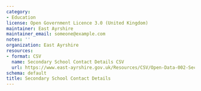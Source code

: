 ```yaml
---
category:
- Education
license: Open Government Licence 3.0 (United Kingdom)
maintainer: East Ayrshire
maintainer_email: someone@example.com
notes: ''
organization: East Ayrshire
resources:
- format: CSV
  name: Secondary School Contact Details CSV
  url: https://www.east-ayrshire.gov.uk/Resources/CSV/Open-Data-002-Secondary-School-Contacts.csv
schema: default
title: Secondary School Contact Details
---
```

